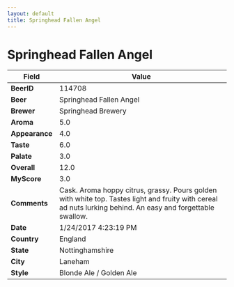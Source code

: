 ```yaml
---
layout: default
title: Springhead Fallen Angel
---
```


# Springhead Fallen Angel

| Field         | Value     |
|---------------|-----------|
| **BeerID** | 114708 |
| **Beer** | Springhead Fallen Angel |
| **Brewer** | Springhead Brewery |
| **Aroma** | 5.0 |
| **Appearance** | 4.0 |
| **Taste** | 6.0 |
| **Palate** | 3.0 |
| **Overall** | 12.0 |
| **MyScore** | 3.0 |
| **Comments** | Cask. Aroma hoppy citrus, grassy. Pours golden with white top. Tastes light and fruity with cereal ad nuts lurking behind. An easy and forgettable swallow. |
| **Date** | 1/24/2017 4:23:19 PM |
| **Country** | England |
| **State** | Nottinghamshire |
| **City** | Laneham |
| **Style** | Blonde Ale / Golden Ale |
